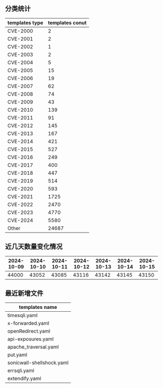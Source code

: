 ## 分类统计
| templates type | templates conut | 
| --- | --- |
| CVE-2000 | 2 |
| CVE-2001 | 2 |
| CVE-2002 | 1 |
| CVE-2003 | 2 |
| CVE-2004 | 5 |
| CVE-2005 | 15 |
| CVE-2006 | 19 |
| CVE-2007 | 62 |
| CVE-2008 | 74 |
| CVE-2009 | 43 |
| CVE-2010 | 139 |
| CVE-2011 | 91 |
| CVE-2012 | 145 |
| CVE-2013 | 167 |
| CVE-2014 | 421 |
| CVE-2015 | 527 |
| CVE-2016 | 249 |
| CVE-2017 | 400 |
| CVE-2018 | 447 |
| CVE-2019 | 514 |
| CVE-2020 | 593 |
| CVE-2021 | 1725 |
| CVE-2022 | 2470 |
| CVE-2023 | 4770 |
| CVE-2024 | 5580 |
| Other | 24687 |
## 近几天数量变化情况
|2024-10-09 | 2024-10-10 | 2024-10-11 | 2024-10-12 | 2024-10-13 | 2024-10-14 | 2024-10-15|
|--- | ------ | ------ | ------ | ------ | ------ | ---|
|44000 | 43052 | 43085 | 43116 | 43142 | 43145 | 43150|
## 最近新增文件
| templates name | 
| --- |
| timesqli.yaml |
| x-forwarded.yaml |
| openRedirect.yaml |
| api-exposures.yaml |
| apache_traversal.yaml |
| put.yaml |
| sonicwall-shellshock.yaml |
| errsqli.yaml |
| extendify.yaml |
